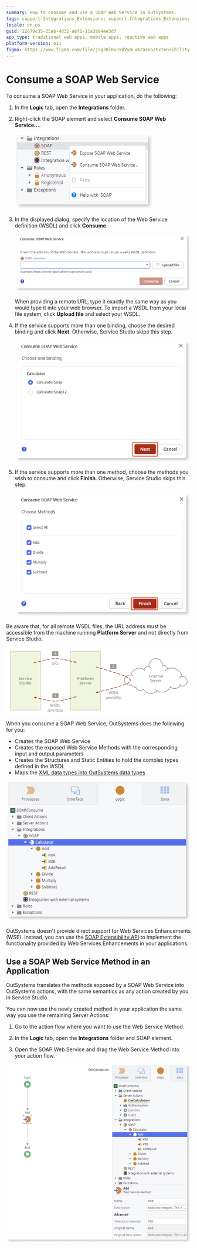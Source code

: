 ```yaml
---
summary: How to consume and use a SOAP Web Service in OutSystems.
tags: support-Integrations_Extensions; support-Integrations_Extensions-overview
locale: en-us
guid: 12679c35-25ab-4d32-a6f2-11a3b94ee3d7
app_type: traditional web apps, mobile apps, reactive web apps
platform-version: o11
figma: https://www.figma.com/file/jSgZ0l0unYdVymLxKZasno/Extensibility-and-Integration?type=design&node-id=418%3A4&mode=design&t=8a1ub9syb4QKHbuk-1
---
```


# Consume a SOAP Web Service

To consume a SOAP Web Service in your application, do the following:

1. In the **Logic** tab, open the **Integrations** folder.

1. Right-click the SOAP element and select **Consume SOAP Web Service...**.

    ![Screenshot of the 'Consume SOAP Web Service' dialog in OutSystems Service Studio](images/soap-consume-add-consume-ss.png "Consume SOAP Web Service Dialog")

1. In the displayed dialog, specify the location of the Web Service definition (WSDL) and click **Consume**.

    ![Dialog box for specifying the WSDL location of a SOAP Web Service in OutSystems](images/soap-consume-wsdl-ss.png "Specify WSDL Location")

    When providing a remote URL, type it exactly the same way as you would type it into your web browser. To import a WSDL from your local file system, click **Upload file** and select your WSDL.

1. If the service supports more than one binding, choose the desired binding and click **Next**. Otherwise, Service Studio skips this step.

    ![Selection of SOAP service bindings in OutSystems Service Studio](images/soap-consume-bindings-ss.png "Select SOAP Service Binding")

1. If the service supports more than one method, choose the methods you wish to consume and click **Finish**. Otherwise, Service Studio skips this step.

    ![Choosing methods from a SOAP Web Service to consume in OutSystems](images/soap-consume-methods-ss.png "Choose SOAP Service Methods")

Be aware that, for all remote WSDL files, the URL address must be accessible from the machine running **Platform Server** and not directly from Service Studio.

![Illustration showing the requirement for the WSDL file to be accessible from the Platform Server in OutSystems](images/soap-get-wsdl-from-ps.png "WSDL File Accessibility")

When you consume a SOAP Web Service, OutSystems does the following for you:

* Creates the SOAP Web Service
* Creates the exposed Web Service Methods with the corresponding input and output parameters
* Creates the Structures and Static Entities to hold the complex types defined in the WSDL
* Maps the [XML data types into OutSystems data types](<../../../ref/integration-with-systems/soap/consumed-soap/mapping-xml-to-outsystems.md>)

![Result of consuming a SOAP Web Service in OutSystems, showing created elements](images/soap-consume-result.png "SOAP Web Service Consumption Result")

OutSystems doesn't provide direct support for Web Services Enhancements (WSE). Instead, you can use the [SOAP Extensibility API](<../../../ref/apis/soap-extensibility-api.md>) to implement the functionality provided by Web Services Enhancements in your applications.

## Use a SOAP Web Service Method in an Application

OutSystems translates the methods exposed by a SOAP Web Service into OutSystems actions, with the same semantics as any action created by you in Service Studio.

You can now use the newly created method in your application the same way you use the remaining Server Actions:

1. Go to the action flow where you want to use the Web Service Method.

1. In the **Logic** tab, open the **Integrations** folder and SOAP element.

1. Open the SOAP Web Service and drag the Web Service Method into your action flow.

![Dragging a SOAP Web Service method into an action flow in OutSystems Service Studio](images/soap-consume-invoke.png "Invoke SOAP Web Service Method")
